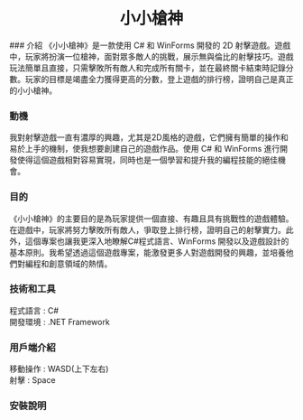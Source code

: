 <h1 align="center">小小槍神</h1>  
### 介紹
《小小槍神》是一款使用 C# 和 WinForms 開發的 2D 射擊遊戲。遊戲中，玩家將扮演一位槍神，面對眾多敵人的挑戰，展示無與倫比的射擊技巧。遊戲玩法簡單且直接，只需擊敗所有敵人和完成所有關卡，並在最終關卡結束時記錄分數。玩家的目標是竭盡全力獲得更高的分數，登上遊戲的排行榜，證明自己是真正的小小槍神。  

### 動機
我對射擊遊戲一直有濃厚的興趣，尤其是2D風格的遊戲，它們擁有簡單的操作和易於上手的機制，使我想要創建自己的遊戲作品。使用 C# 和 WinForms 進行開發使得這個遊戲相對容易實現，同時也是一個學習和提升我的編程技能的絕佳機會。  

### 目的
《小小槍神》的主要目的是為玩家提供一個直接、有趣且具有挑戰性的遊戲體驗。在遊戲中，玩家將努力擊敗所有敵人，爭取登上排行榜，證明自己的射擊實力。此外，這個專案也讓我更深入地瞭解C#程式語言、WinForms 開發以及遊戲設計的基本原則。我希望透過這個遊戲專案，能激發更多人對遊戲開發的興趣，並培養他們對編程和創意領域的熱情。  

### 技術和工具
程式語言 : C#  
開發環境 : .NET Framework

### 用戶端介紹
移動操作 : WASD(上下左右)  
射擊 : Space

### 安裝說明
